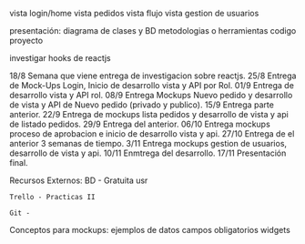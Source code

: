 vista login/home
vista pedidos
vista flujo
vista gestion de usuarios

presentación:
diagrama de clases y BD
metodologias o herramientas
codigo
proyecto

investigar hooks de reactjs

18/8 Semana que viene entrega de investigacion sobre reactjs.
25/8 Entrega de Mock-Ups Login, Inicio de desarrollo vista y API por Rol.
01/9 Entrega de desarrollo vista y API rol.
08/9 Entrega Mockups Nuevo pedido y desarrollo de vista y API de Nuevo pedido (privado y publico).
15/9 Entrega parte anterior.
22/9 Entrega de mockups lista pedidos y desarrollo de vista y api de listado pedidos.
29/9 Entrega del anterior.
06/10 Entrega mockups proceso de aprobacion e inicio de desarrollo vista y api.
27/10 Entrega de el anterior 3 semanas de tiempo.
3/11 Entrega mockups gestion de usuarios, desarrollo de vista y api.
10/11 Enmtrega del desarrollo.
17/11 Presentación final.

Recursos Externos:
    BD - Gratuita usr

    Trello - Practicas II

    Git - 

Conceptos para mockups:
    ejemplos de datos
    campos obligatorios
    widgets